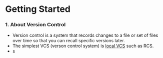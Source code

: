 # Getting Started

### 1. About Version Control
* Version control is a system that records changes to a file or set of files over time so that you can recall specific versions later. 
* The simplest VCS (verson control system) is [local VCS](https://git-scm.com/book/en/v2/images/local.png) such as RCS. 
* s

